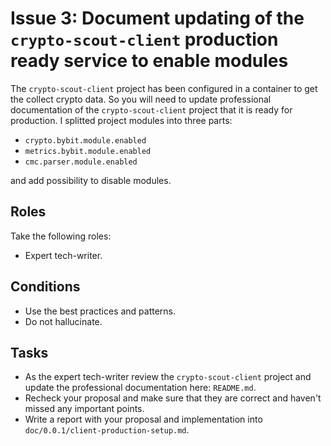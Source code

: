 # Issue 3: Document updating of the `crypto-scout-client` production ready service to enable modules

The `crypto-scout-client` project has been configured in a container to get the collect crypto data.
So you will need to update professional documentation of the `crypto-scout-client` project that it is ready for
production. I splitted project modules into three parts:

- `crypto.bybit.module.enabled`
- `metrics.bybit.module.enabled`
- `cmc.parser.module.enabled`

and add possibility to disable modules.

## Roles

Take the following roles:

- Expert tech-writer.

## Conditions

- Use the best practices and patterns.
- Do not hallucinate.

## Tasks

- As the expert tech-writer review the `crypto-scout-client` project and update the professional documentation here:
  `README.md`.
- Recheck your proposal and make sure that they are correct and haven't missed any important points.
- Write a report with your proposal and implementation into `doc/0.0.1/client-production-setup.md`.